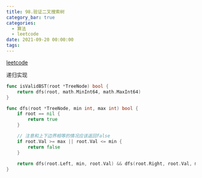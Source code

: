 ```yaml
---
title: 98.验证二叉搜索树
category_bar: true
categories:
  - 算法
  - leetcode
date: 2021-09-20 00:00:00
tags:
---
```


[leetcode](https://leetcode.cn/problems/validate-binary-search-tree/submissions/)

递归实现
<!-- more -->
```Go
func isValidBST(root *TreeNode) bool {
	return dfs(root, math.MinInt64, math.MaxInt64)
}

func dfs(root *TreeNode, min int, max int) bool {
	if root == nil {
		return true
	}

	// 注意和上下边界相等的情况应该返回false
	if root.Val >= max || root.Val <= min {
		return false
	}
	
	return dfs(root.Left, min, root.Val) && dfs(root.Right, root.Val, max)
}
```
